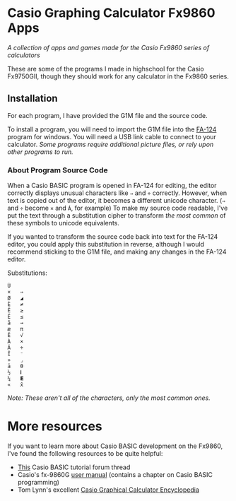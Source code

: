 # Casio Graphing Calculator Fx9860 Apps

_A collection of apps and games made for the Casio Fx9860 series of calculators_

These are some of the programs I made in highschool for the Casio Fx9750GII, though they should work for any calculator in the Fx9860 series.

## Installation

For each program, I have provided the G1M file and the source code.

To install a program, you will need to import the G1M file into the [FA-124](https://edu.casio.com/forteachers/er/software/) program for windows. You will need a USB link cable to connect to your calculator. _Some programs require additional picture files, or rely upon other programs to run._

### About Program Source Code

When a Casio BASIC program is opened in FA-124 for editing, the editor correctly displays unusual characters like `⇒` and `÷` correctly. However, when text is copied out of the editor, it becomes a different unicode character. (`⇒` and `÷` become `×` and `Á`, for example)
To make my source code readable, I've put the text through a substitution cipher to transform _the most common_ of these symbols to unicode equivalents.

If you wanted to transform the source code back into text for the FA-124 editor, you could apply this substitution in reverse, although I would recommend sticking to the G1M file, and making any changes in the FA-124 editor.

Substitutions:

    Ù
    ×	⇒
    Ø	◢
    È	≠
    Ê	≥
    É	≤
    ã	→
    æ	π
    Ë	√
    À	×
    Á	÷
    Î	⁻
    »	⌟
    ä	θ
    ½	𝐢
    ¼	𝗘
    «	x̄

_Note: These aren't all of the characters, only the most common ones._

# More resources

If you want to learn more about Casio BASIC development on the Fx9860, I've found the following resources to be quite helpful:

- [This](https://community.casiocalc.org/topic/2448-casio-basic-tutorial/) Casio BASIC tutorial forum thread
- Casio's fx-9860G [user manual](https://support.casio.com/storage/en/manual/pdf/EN/004/fx9860GSD_9860G_EN.pdf) (contains a chapter on Casio BASIC programming)
- Tom Lynn's excellent [Casio Graphical Calculator Encyclopedia](http://www.ex-parrot.com/~tom/calcs/calcs/encyc/)
